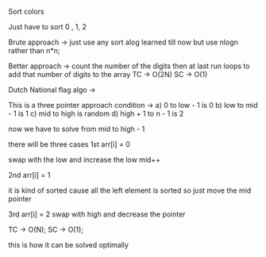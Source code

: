 Sort colors

Just have to sort 0 , 1, 2

Brute approach ->
  just use any sort alog learned till now but
  use nlogn rather than n*n;

Better approach ->
  count the number of the digits
  then at last run loops to add that number of digits to the array
TC -> O(2N)
SC -> O(1)

Dutch National flag algo ->

  This is a three pointer approach
  condition -> a) 0 to low - 1 is 0
               b) low to mid - 1 is 1
               c) mid to high is random
               d) high + 1 to n - 1 is 2

  now we have to solve from mid to high - 1

  there will be three cases
  1st
   arr[i] = 0

   swap with the low and increase the low
   mid++

  2nd
  arr[i] = 1

  it is kind of sorted cause all the left element is sorted
  so just move the mid pointer

  3rd
  arr[i] = 2
  swap with high and decrease the pointer

TC -> O(N);
SC -> O(1);

this is how it can be solved optimally
